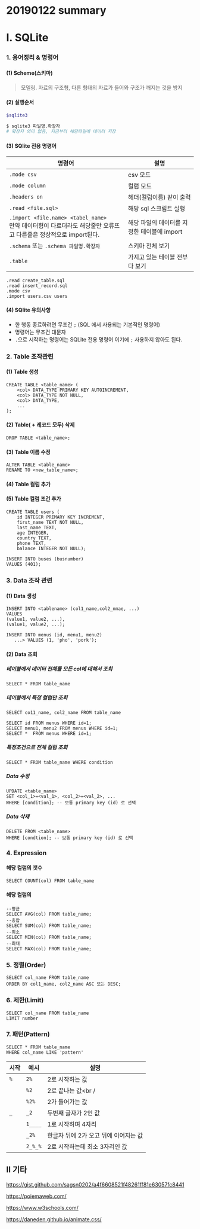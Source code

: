# 20190122 summary

# Ⅰ. SQLite

### 1. 용어정리 & 명령어

#### (1) Scheme(스키마)

> 모델링. 자료의 구조형, 다른 형태의 자료가 들어와 구조가 깨지는 것을 방지 

#### (2) 실행순서

```bash
$sqlite3
```

```bash
$ sqlite3 파일명.확장자
# 확장자 의미 없음, 지금부터 해당파일에 데이터 저장
```



#### (3) SQlite 전용 명령어 

| 명령어                                                       | 설명                                        |
| ------------------------------------------------------------ | ------------------------------------------- |
| `.mode csv`                                                  | csv 모드                                    |
| `.mode column`                                               | 컬럼 모드                                   |
| `.headers on`                                                | 헤더(컬럼이름) 같이 출력                    |
| `.read <file.sql>`                                           | 해당 sql 스크립트 실행                      |
| `.import <file.name> <tabel_name>`<br />만약 데이터형이 다르더라도 해당줄만 오류뜨고 다른줄은  정상적으로 import된다. | 해당 파일의 데이터를 지정한 테이블에 import |
| `.schema`  또는 `.schema 파일명.확장자`                      | 스키마 전체 보기                            |
| `.table`                                                     | 가지고 있는 테이블 전부 다 보기             |

```sqlite
.read create_table.sql	
.read insert_record.sql
.mode csv
.import users.csv users
```





#### (4) SQlite 유의사항

* 한 행동 종료하려면 무조건 `;` (SQL 에서 사용되는 기본적인 명령어)
* 명령어는 무조건 대문자
* `.`으로 시작하는 명령어는 SQLite 전용 명령어 이기에 `;` 사용하지 않아도 된다. 



### 2. Table 조작관련

#### (1) Table 생성

```sqlite
CREATE TABLE <table_name> (
	<col> DATA_TYPE PRIMARY KEY AUTOINCREMENT,
    <col> DATA_TYPE NOT NULL,
    <col> DATA_TYPE,
    ...
);
```

#### (2) Table( + 레코드 모두) 삭제

```sqlite
DROP TABLE <table_name>;
```

#### (3) Table 이름 수정

```sqlite
ALTER TABLE <table_name>
RENAME TO <new_table_name>;
```

#### (4) Table 컬럼 추가



#### (5) Table 컬럼 조건 추가

```sqlite
CREATE TABLE users (
    id INTEGER PRIMARY KEY INCREMENT,
    first_name TEXT NOT NULL,
    last_name TEXT,
    age INTEGER,
    country TEXT,
    phone TEXT,
    balance INTEGER NOT NULL);
```

```sqlite
INSERT INTO buses (busnumber)
VALUES (401);
```



### 3. Data 조작 관련

#### (1) Data 생성

```sqlite
INSERT INTO <tablename> (col1_name,col2_nmae, ...)
VALUES
(value1, value2, ...),
(value1, value2, ...);
```

```sqlite
INSERT INTO menus (id, menu1, menu2)
   ...> VALUES (1, 'pho', 'pork');
```



#### (2) Data 조회

##### 테이블에서 데이터 전체를 모든 col에 대해서 조회

```sqlite
SELECT * FROM table_name
```

##### 테이블에서 특정 컬럼만 조회

```sqlite
SELECT co11_name, col2_name FROM table_name
```

```sqlite
SELECT id FROM menus WHERE id=1;
SELECT menu1, menu2 FROM menus WHERE id=1;
SELECT *  FROM menus WHERE id=1;  
```



##### 특정조건으로 전체 컬럼 조회

```sqlite
SELECT * FROM table_name WHERE condition
```

##### Data 수정

```sqlite
UPDATE <table_name>
SET <col_1>=<val_1>, <col_2>=<val_2>, ...
WHERE [condition]; -- 보통 primary key (id) 로 선택
```

##### Data 삭제

```sqlite
DELETE FROM <table_name>
WHERE [condtion]; -- 보통 primary key (id) 로 선택
```



### 4. Expression

#### 해당 컬럼의 갯수

```sqlite
SELECT COUNT(col) FROM table_name
```

#### 해당 컬럼의

```sqlite
--평균
SELECT AVG(col) FROM table_name;
--총합
SELECT SUM(col) FROM table_name;
--최소
SELECT MIN(col) FROM table_name;
--최대
SELECT MAX(col) FROM table_name;
```

### 5. 정렬(Order)

```sqlite
SELECT col_name FROM table_name
ORDER BY col1_name, col2_name ASC 또는 DESC;
```

### 6. 제한(Limit)

```sqlite
SELECT col_name FROM table_name
LIMIT number
```

### 7. 패턴(Pattern)

```sqlite
SELECT * FROM table_name
WHERE col_name LIKE 'pattern'
```

| 시작 | 예시    | 설명                                  |
| ---- | ------- | ------------------------------------- |
| `%`  | `2%`    | 2로 시작하는 값                       |
|      | `%2`    | 2로 끝나는 값<br /                    |
|      | `%2%`   | 2가 들어가는 값                       |
| `_`  | `_2`    | 두번째 글자가 2인 값                  |
|      | `1____` | 1로 시작하며 4자리                    |
|      | `_2%`   | 한글자 뒤에 2가 오고 뒤에 이어지는 값 |
|      | `2_%_%` | 2로 시작하는데 최소 3자리인 값        |







## Ⅱ 기타

https://gist.github.com/sagsn0202/a4f6608521f48261ff81e63057fc8441

https://poiemaweb.com/

https://www.w3schools.com/

https://daneden.github.io/animate.css/